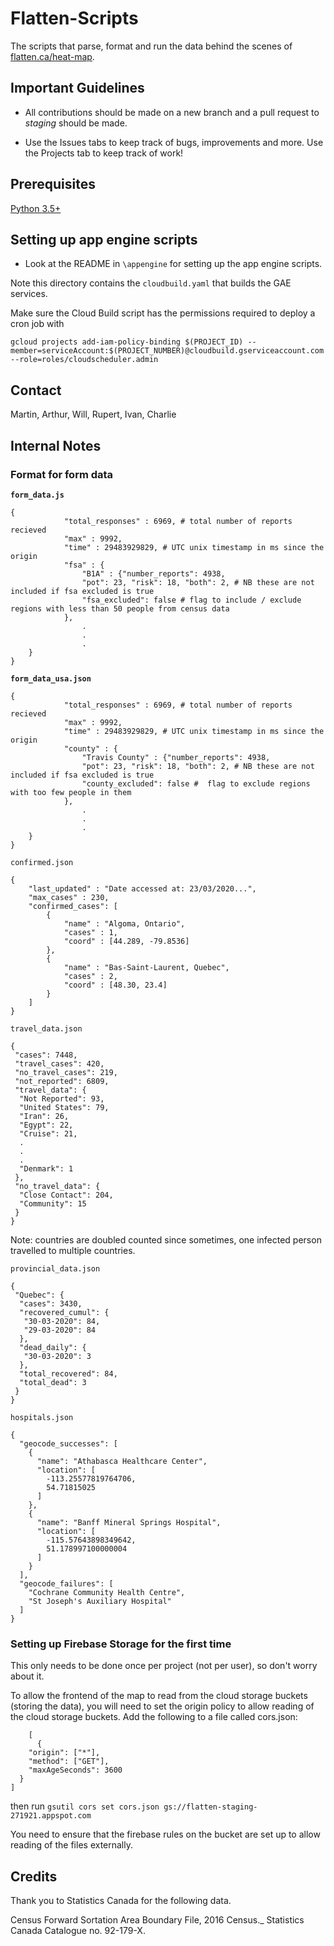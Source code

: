 # Flatten-Scripts
The scripts that parse, format and run the data behind the scenes of [flatten.ca/heat-map](flatten.ca/heat-map).

## Important Guidelines
- All contributions should be made on a new branch and a pull request to *staging* should be made.

- Use the Issues tabs to keep track of bugs, improvements and more. Use the Projects tab to keep track of work!

## Prerequisites
[Python 3.5+](https://www.python.org/)

## Setting up app engine scripts

- Look at the README in `\appengine` for setting up the app engine scripts.

Note this directory contains the `cloudbuild.yaml` that builds the GAE services.

Make sure the Cloud Build script has the permissions required to deploy a cron job with

`gcloud projects add-iam-policy-binding $(PROJECT_ID) --member=serviceAccount:$(PROJECT_NUMBER)@cloudbuild.gserviceaccount.com --role=roles/cloudscheduler.admin`

## Contact
Martin, Arthur, Will, Rupert, Ivan, Charlie

## Internal Notes

### Format for form data

**`form_data.js`**

```
{
            "total_responses" : 6969, # total number of reports recieved
            "max" : 9992,
            "time" : 29483929829, # UTC unix timestamp in ms since the origin
            "fsa" : {
                "B1A" : {"number_reports": 4938,
                "pot": 23, "risk": 18, "both": 2, # NB these are not included if fsa excluded is true
                "fsa_excluded": false # flag to include / exclude regions with less than 50 people from census data
            },
                .
                .
                .
    }
} 
```


**`form_data_usa.json`**
```
{
            "total_responses" : 6969, # total number of reports recieved
            "max" : 9992,
            "time" : 29483929829, # UTC unix timestamp in ms since the origin
            "county" : {
                "Travis County" : {"number_reports": 4938,
                "pot": 23, "risk": 18, "both": 2, # NB these are not included if fsa excluded is true
                "county_excluded": false #  flag to exclude regions with too few people in them
            },
                .
                .
                .
    }
} 
```

`confirmed.json`

```
{
    "last_updated" : "Date accessed at: 23/03/2020...",
    "max_cases" : 230,
    "confirmed_cases": [
        {
            "name" : "Algoma, Ontario",
            "cases" : 1,
            "coord" : [44.289, -79.8536]
        },
        {
            "name" : "Bas-Saint-Laurent, Quebec",
            "cases" : 2,
            "coord" : [48.30, 23.4]
        }
    ]
}
```
`travel_data.json`
```
{
 "cases": 7448,
 "travel_cases": 420,
 "no_travel_cases": 219,
 "not_reported": 6809,
 "travel_data": {
  "Not Reported": 93,
  "United States": 79,
  "Iran": 26,
  "Egypt": 22,
  "Cruise": 21,
  .
  .
  .
  "Denmark": 1
 },
 "no_travel_data": {
  "Close Contact": 204,
  "Community": 15
 }
}
```
Note: countries are doubled counted since sometimes, one infected person travelled to multiple countries.

`provincial_data.json`
```
{
 "Quebec": {
  "cases": 3430,
  "recovered_cumul": {
   "30-03-2020": 84,
   "29-03-2020": 84
  },
  "dead_daily": {
   "30-03-2020": 3
  },
  "total_recovered": 84,
  "total_dead": 3
 }
}
```

`hospitals.json`
```
{
  "geocode_successes": [
    {
      "name": "Athabasca Healthcare Center",
      "location": [
        -113.25577819764706,
        54.71815025
      ]
    },
    {
      "name": "Banff Mineral Springs Hospital",
      "location": [
        -115.57643898349642,
        51.178997100000004
      ]
    }
  ],
  "geocode_failures": [
    "Cochrane Community Health Centre",
    "St Joseph's Auxiliary Hospital"
  ]
}
```
### Setting up Firebase Storage for the first time

This only needs to be done once per project (not per user), so don't worry about it.

To allow the frontend of the map to read from the cloud storage buckets (storing the data), you will need to set the origin policy to allow reading of the cloud storage buckets. Add the following to a file called cors.json:
```
    [
      {
    "origin": ["*"],
    "method": ["GET"],
    "maxAgeSeconds": 3600
  }
]
```
then run 
```gsutil cors set cors.json gs://flatten-staging-271921.appspot.com```

You need to ensure that the firebase rules on the bucket are set up to allow reading of the files externally.

## Credits

Thank you to Statistics Canada for the following data.

Census Forward Sortation Area Boundary File, 2016 Census._ Statistics Canada Catalogue no. 92-179-X.

